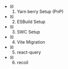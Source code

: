 - [x] 1. Yarn berry Setup (PnP)

- [x] 2. ESBuild Setup
- [x] 3. SWC Setup
- [x] 4. Vite Migration
- [x] 5. react-query
- [x] 6. recoil
